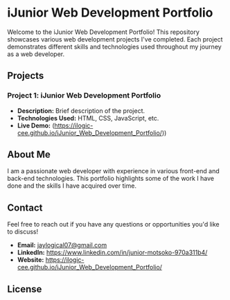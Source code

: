 # iJunior Web Development Portfolio

Welcome to the iJunior Web Development Portfolio! This repository showcases various web development projects I've completed. Each project demonstrates different skills and technologies used throughout my journey as a web developer.

## Projects

### Project 1: iJunior Web Development Portfolio

- **Description:** Brief description of the project.
- **Technologies Used:** HTML, CSS, JavaScript, etc.
- **Live Demo:** (https://ilogic-cee.github.io/iJunior_Web_Development_Portfolio/))


### 

## About Me

I am a passionate web developer with experience in various front-end and back-end technologies. This portfolio highlights some of the work I have done and the skills I have acquired over time.

## Contact

Feel free to reach out if you have any questions or opportunities you'd like to discuss!

- **Email:** jaylogical07@gmail.com
- **LinkedIn:** https://www.linkedin.com/in/junior-motsoko-970a311b4/
- **Website:** https://ilogic-cee.github.io/iJunior_Web_Development_Portfolio/

## License
